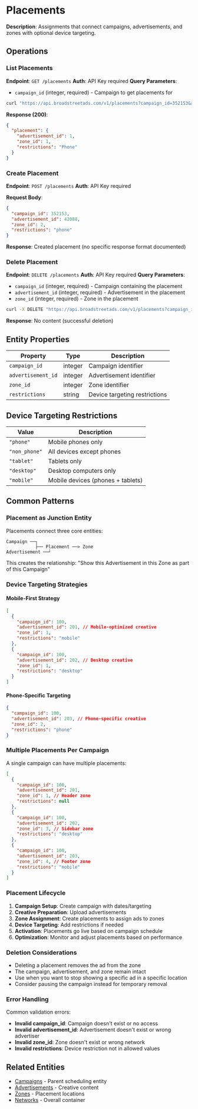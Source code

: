 # Placements

**Description**: Assignments that connect campaigns, advertisements, and zones with optional device targeting.

## Operations

### List Placements
**Endpoint**: `GET /placements`
**Auth**: API Key required
**Query Parameters**: 
- `campaign_id` (integer, required) - Campaign to get placements for

```bash
curl "https://api.broadstreetads.com/v1/placements?campaign_id=352153&api_key=YOUR_API_KEY"
```

**Response (200)**:
```json
{
  "placement": {
    "advertisement_id": 1,
    "zone_id": 1,
    "restrictions": "Phone"
  }
}
```

### Create Placement
**Endpoint**: `POST /placements`
**Auth**: API Key required

**Request Body**:
```json
{
  "campaign_id": 352153,
  "advertisement_id": 42088,
  "zone_id": 2,
  "restrictions": "phone"
}
```

**Response**: Created placement (no specific response format documented)

### Delete Placement
**Endpoint**: `DELETE /placements`
**Auth**: API Key required
**Query Parameters**: 
- `campaign_id` (integer, required) - Campaign containing the placement
- `advertisement_id` (integer, required) - Advertisement in the placement
- `zone_id` (integer, required) - Zone in the placement

```bash
curl -X DELETE "https://api.broadstreetads.com/v1/placements?campaign_id=2&advertisement_id=420288&zone_id=2&api_key=YOUR_API_KEY"
```

**Response**: No content (successful deletion)

## Entity Properties

| Property | Type | Description |
|----------|------|-------------|
| `campaign_id` | integer | Campaign identifier |
| `advertisement_id` | integer | Advertisement identifier |
| `zone_id` | integer | Zone identifier |
| `restrictions` | string | Device targeting restrictions |

## Device Targeting Restrictions

| Value | Description |
|-------|-------------|
| `"phone"` | Mobile phones only |
| `"non_phone"` | All devices except phones |
| `"tablet"` | Tablets only |
| `"desktop"` | Desktop computers only |
| `"mobile"` | Mobile devices (phones + tablets) |

## Common Patterns

### Placement as Junction Entity
Placements connect three core entities:
```
Campaign ──┐
           ├── Placement ──> Zone
Advertisement ──┘
```

This creates the relationship: "Show this Advertisement in this Zone as part of this Campaign"

### Device Targeting Strategies

#### Mobile-First Strategy
```json
[
  {
    "campaign_id": 100,
    "advertisement_id": 201, // Mobile-optimized creative
    "zone_id": 1,
    "restrictions": "mobile"
  },
  {
    "campaign_id": 100,
    "advertisement_id": 202, // Desktop creative
    "zone_id": 1,
    "restrictions": "desktop"
  }
]
```

#### Phone-Specific Targeting
```json
{
  "campaign_id": 100,
  "advertisement_id": 203, // Phone-specific creative
  "zone_id": 2,
  "restrictions": "phone"
}
```

### Multiple Placements Per Campaign
A single campaign can have multiple placements:
```json
[
  {
    "campaign_id": 100,
    "advertisement_id": 201,
    "zone_id": 1, // Header zone
    "restrictions": null
  },
  {
    "campaign_id": 100,
    "advertisement_id": 202,
    "zone_id": 3, // Sidebar zone  
    "restrictions": "desktop"
  },
  {
    "campaign_id": 100,
    "advertisement_id": 203,
    "zone_id": 4, // Footer zone
    "restrictions": "mobile"
  }
]
```

### Placement Lifecycle
1. **Campaign Setup**: Create campaign with dates/targeting
2. **Creative Preparation**: Upload advertisements
3. **Zone Assignment**: Create placements to assign ads to zones
4. **Device Targeting**: Add restrictions if needed
5. **Activation**: Placements go live based on campaign schedule
6. **Optimization**: Monitor and adjust placements based on performance

### Deletion Considerations
- Deleting a placement removes the ad from the zone
- The campaign, advertisement, and zone remain intact
- Use when you want to stop showing a specific ad in a specific location
- Consider pausing the campaign instead for temporary removal

### Error Handling
Common validation errors:
- **Invalid campaign_id**: Campaign doesn't exist or no access
- **Invalid advertisement_id**: Advertisement doesn't exist or wrong advertiser
- **Invalid zone_id**: Zone doesn't exist or wrong network
- **Invalid restrictions**: Device restriction not in allowed values

## Related Entities
- [Campaigns](./campaigns.md) - Parent scheduling entity
- [Advertisements](./advertisements.md) - Creative content
- [Zones](./zones.md) - Placement locations
- [Networks](./networks.md) - Overall container